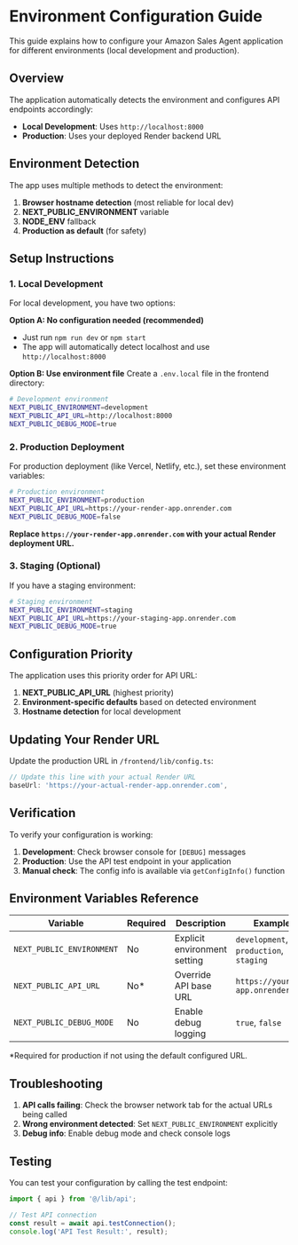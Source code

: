 # Environment Configuration Guide

This guide explains how to configure your Amazon Sales Agent application for different environments (local development and production).

## Overview

The application automatically detects the environment and configures API endpoints accordingly:

- **Local Development**: Uses `http://localhost:8000`
- **Production**: Uses your deployed Render backend URL

## Environment Detection

The app uses multiple methods to detect the environment:

1. **Browser hostname detection** (most reliable for local dev)
2. **NEXT_PUBLIC_ENVIRONMENT** variable
3. **NODE_ENV** fallback
4. **Production as default** (for safety)

## Setup Instructions

### 1. Local Development

For local development, you have two options:

**Option A: No configuration needed (recommended)**
- Just run `npm run dev` or `npm start`
- The app will automatically detect localhost and use `http://localhost:8000`

**Option B: Use environment file**
Create a `.env.local` file in the frontend directory:

```bash
# Development environment
NEXT_PUBLIC_ENVIRONMENT=development
NEXT_PUBLIC_API_URL=http://localhost:8000
NEXT_PUBLIC_DEBUG_MODE=true
```

### 2. Production Deployment

For production deployment (like Vercel, Netlify, etc.), set these environment variables:

```bash
# Production environment
NEXT_PUBLIC_ENVIRONMENT=production
NEXT_PUBLIC_API_URL=https://your-render-app.onrender.com
NEXT_PUBLIC_DEBUG_MODE=false
```

**Replace `https://your-render-app.onrender.com` with your actual Render deployment URL.**

### 3. Staging (Optional)

If you have a staging environment:

```bash
# Staging environment
NEXT_PUBLIC_ENVIRONMENT=staging
NEXT_PUBLIC_API_URL=https://your-staging-app.onrender.com
NEXT_PUBLIC_DEBUG_MODE=true
```

## Configuration Priority

The application uses this priority order for API URL:

1. **NEXT_PUBLIC_API_URL** (highest priority)
2. **Environment-specific defaults** based on detected environment
3. **Hostname detection** for local development

## Updating Your Render URL

Update the production URL in `/frontend/lib/config.ts`:

```typescript
// Update this line with your actual Render URL
baseUrl: 'https://your-actual-render-app.onrender.com',
```

## Verification

To verify your configuration is working:

1. **Development**: Check browser console for `[DEBUG]` messages
2. **Production**: Use the API test endpoint in your application
3. **Manual check**: The config info is available via `getConfigInfo()` function

## Environment Variables Reference

| Variable | Required | Description | Example |
|----------|----------|-------------|---------|
| `NEXT_PUBLIC_ENVIRONMENT` | No | Explicit environment setting | `development`, `production`, `staging` |
| `NEXT_PUBLIC_API_URL` | No* | Override API base URL | `https://your-app.onrender.com` |
| `NEXT_PUBLIC_DEBUG_MODE` | No | Enable debug logging | `true`, `false` |

*Required for production if not using the default configured URL.

## Troubleshooting

1. **API calls failing**: Check the browser network tab for the actual URLs being called
2. **Wrong environment detected**: Set `NEXT_PUBLIC_ENVIRONMENT` explicitly
3. **Debug info**: Enable debug mode and check console logs

## Testing

You can test your configuration by calling the test endpoint:

```javascript
import { api } from '@/lib/api';

// Test API connection
const result = await api.testConnection();
console.log('API Test Result:', result);
``` 